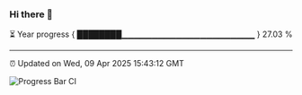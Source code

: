 ### Hi there 👋

⏳ Year progress { ████████▁▁▁▁▁▁▁▁▁▁▁▁▁▁▁▁▁▁▁▁▁▁ } 27.03 %

---

⏰ Updated on Wed, 09 Apr 2025 15:43:12 GMT

![Progress Bar CI](https://github.com/IshwaranRudhara/GIT-ACTION/workflows/Progress%20Bar%20CI/badge.svg)
